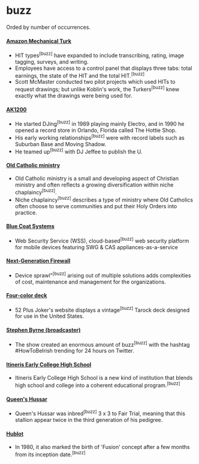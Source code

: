 #  buzz
Orded by number of occurrences.

#### <a href="https://en.wikipedia.org/wiki/Amazon_Mechanical_Turk">Amazon Mechanical Turk</a>
- HIT types<sup>[buzz]</sup> have expanded to include transcribing, rating, image tagging, surveys, and writing.
- Employees have access to a control panel that displays three tabs: total earnings, the state of the HIT and the total HIT.<sup>[buzz]</sup>
- Scott McMaster conducted two pilot projects which used HITs to request drawings; but unlike Koblin's work, the Turkers<sup>[buzz]</sup> knew exactly what the drawings were being used for.

#### <a href="https://en.wikipedia.org/wiki/AK1200">AK1200</a>
- He started DJing<sup>[buzz]</sup> in 1989 playing mainly Electro, and in 1990 he opened a record store in Orlando, Florida called The Hottie Shop.
- His early working relationships<sup>[buzz]</sup> were with record labels such as Suburban Base and Moving Shadow.
- He teamed up<sup>[buzz]</sup> with DJ Jeffee to publish the U.

#### <a href="https://en.wikipedia.org/wiki/Old_Catholic_ministry">Old Catholic ministry</a>
- Old Catholic ministry is a small and developing aspect of Christian ministry and often reflects a growing diversification within niche chaplaincy<sup>[buzz]</sup>.
- Niche chaplaincy<sup>[buzz]</sup> describes a type of ministry where Old Catholics often choose to serve communities and put their Holy Orders into practice.

#### <a href="https://en.wikipedia.org/wiki/Blue_Coat_Systems">Blue Coat Systems</a>
- Web Security Service (WSS), cloud-based<sup>[buzz]</sup> web security platform for mobile devices featuring SWG &amp; CAS appliances-as-a-service

#### <a href="https://en.wikipedia.org/wiki/Next-Generation_Firewall">Next-Generation Firewall</a>
- Device sprawl"<sup>[buzz]</sup> arising out of multiple solutions adds complexities of cost, maintenance and management for the organizations.

#### <a href="https://en.wikipedia.org/wiki/Four-color_deck">Four-color deck</a>
- 52 Plus Joker's website displays a vintage<sup>[buzz]</sup> Tarock deck designed for use in the United States.

#### <a href="https://en.wikipedia.org/wiki/Stephen_Byrne_(broadcaster)">Stephen Byrne (broadcaster)</a>
- The show created an enormous amount of buzz<sup>[buzz]</sup> with the hashtag #HowToBeIrish trending for 24 hours on Twitter.

#### <a href="https://en.wikipedia.org/wiki/Itineris_Early_College_High_School">Itineris Early College High School</a>
- Itineris Early College High School is a new kind of institution that blends high school and college into a coherent educational program.<sup>[buzz]</sup>

#### <a href="https://en.wikipedia.org/wiki/Queen's_Hussar">Queen's Hussar</a>
- Queen's Hussar was inbred<sup>[buzz]</sup> 3 x 3 to Fair Trial, meaning that this stallion appear twice in the third generation of his pedigree.

#### <a href="https://en.wikipedia.org/wiki/Hublot">Hublot</a>
- In 1980, it also marked the birth of 'Fusion' concept after a few months from its inception date.<sup>[buzz]</sup>
